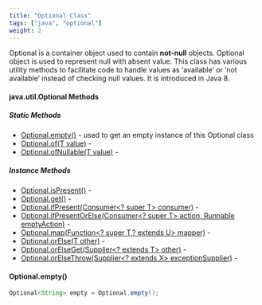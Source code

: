 ```yaml
---
title: "Optional Class"
tags: ["java", "optional"]
weight: 2
---
```


Optional is a container object used to contain **not-null** objects. Optional object is used to represent null with absent value. This class has various utility methods to facilitate code to handle values as ‘available’ or ‘not available’ instead of checking null values. It is introduced in Java 8.

#### java.util.Optional Methods

##### Static Methods

- [Optional.empty()](#optionalempty) - used to get an empty instance of this Optional class
- [Optional.of(T value)]() -
- [Optional.ofNullable(T value)]() -

##### Instance Methods

- [Optional.isPresent()]() -
- [Optional.get()]() -
- [Optional.ifPresent(Consumer<? super T> consumer)]() -
- [Optional.ifPresentOrElse​(Consumer<? super T> action, Runnable emptyAction)]() -
- [Optional.map(Function<? super T,? extends U> mapper)]() -
- [Optional.orElse(T other)]() -
- [Optional.orElseGet(Supplier<? extends T> other)]() -
- [Optional.orElseThrow(Supplier<? extends X> exceptionSupplier)]() -

#### Optional.empty()

```java
Optional<String> empty = Optional.empty();

```
